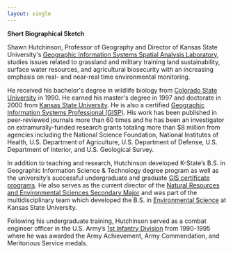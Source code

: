 ```yaml
---
layout: single
---
```


<strong>Short Biographical Sketch</strong>

Shawn Hutchinson, Professor of Geography and Director of Kansas State University's <a href="https://www.ksu.edu/gissal" target="_blank">Geographic Information Systems Spatial Analysis Laboratory</a>, studies issues related to grassland and military training land sustainability, surface water resources, and agricultural biosecurity with an increasing emphasis on real- and near-real time environmental monitoring.

He received his bachelor's degree in wildlife biology from <a href="https://www.colostate.edu/">Colorado State University</a> in 1990. He earned his master's degree in 1997 and doctorate in 2000 from <a href="https://www.ksu.edu">Kansas State University</a>. He is also a certified <a href="https://gisci.org">Geographic Information Systems Professional (GISP)</a>. His work has been published in peer-reviewed journals more than 60 times and he has been an investigator on extramurally-funded research grants totaling more than $8 million from agencies including the National Science Foundation, National Institutes of Health, U.S. Department of Agriculture, U.S. Department of Defense, U.S. Department of Interior, and U.S. Geological Survey.

In addition to teaching and research, Hutchinson developed K-State’s B.S. in Geographic Information Science & Technology degree program as well as the university’s successful undergraduate and graduate <a href="https://www.k-state.edu/geography/academics/giscertificates.html">GIS certificate programs</a>. He also serves as the current director of the <a href="https://www.ksu.edu/nres">Natural Resources and Environmental Sciences Secondary Major</a> and was part of the multidisciplinary team which developed the B.S. in <a href="https://www.k-state.edu/environmental-science/explore/">Environmental Science</a> at Kansas State University.

Following his undergraduate training, Hutchinson served as a combat engineer officer in the U.S. Army’s <a href="https://www.fdmuseum.org/about-the-1st-infantry-division/">1st Infantry Division</a> from 1990-1995 where he was awarded the Army Achievement, Army Commendation, and Meritorious Service medals.
